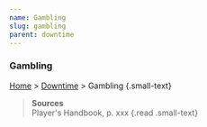 ```yaml
---
name: Gambling
slug: gambling
parent: downtime
---
```

### Gambling
[Home](dm-operations-center) > [Downtime](downtime) > Gambling {.small-text}



> **Sources** <br/>
> Player's Handbook, p. xxx
{.read .small-text}
